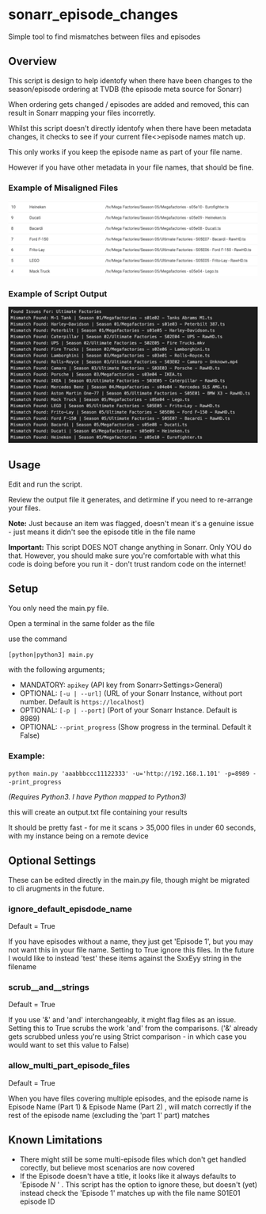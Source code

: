 # sonarr_episode_changes
Simple tool to find mismatches between files and episodes

## Overview
This script is design to help identofy when there have been changes to the season/episode ordering at TVDB (the episode meta source for Sonarr)

When ordering gets changed / episodes are added and removed, this can result in Sonarr mapping your files incorretly.

Whilst this script doesn't directly identofy when there have been metadata changes, it checks to see if your current file<>episode names match up.

This only works if you keep the episode name as part of your file name.

However if you have other metadata in your file names, that should be fine.

### Example of Misaligned Files
![Alt text](screens/sonarr.png?raw=true "Title")


### Example of Script Output
![Alt text](screens/output.png?raw=true "Title")


## Usage
Edit and run the script.

Review the output file it generates, and detirmine if you need to re-arrange your files.

**Note:**
Just because an item was flagged, doesn't mean it's a genuine issue - just means it didn't see the episode title in the file name

**Important:**
This script DOES NOT change anything in Sonarr. Only YOU do that. However, you should make sure you're comfortable with what this code is doing before you run it - don't trust random code on the internet!


## Setup
You only need the main.py file.

Open a terminal in the same folder as the file

use the command

`[python|python3] main.py `

with the following arguments;

- MANDATORY: `apikey` (API key from Sonarr>Settings>General)
- OPTIONAL: `[-u | --url]` (URL of your Sonarr Instance, without port number. Default is `https://localhost`)
- OPTIONAL: `[-p | --port]` (Port of your Sonarr Instance. Default is 8989)
- OPTIONAL: `--print_progress` (Show progress in the terminal. Default it False)

### Example:
`python main.py 'aaabbbccc11122333' -u='http://192.168.1.101' -p=8989 --print_progress`

_(Requires Python3. I have Python mapped to Python3)_

this will create an output.txt file containing your results

It should be pretty fast - for me it scans > 35,000 files in under 60 seconds, with my instance being on a remote device

## Optional Settings

These can be edited directly in the main.py file, though might be migrated to cli arugments in the future.

### ignore_default_episdode_name
Default = True

If you have episodes without a name, they just get 'Episode 1', but you may not want this in your file name. Setting to True ignore this files.
In the future I would like to instead 'test' these items against the SxxEyy string in the filename

### scrub__and__strings
Default = True

If you use '&' and 'and' interchangeably, it might flag files as an issue. Setting this to True scrubs the work 'and' from the comparisons. ('&' already gets scrubbed unless you're using Strict comparison - in which case you would want to set this value to False)

### allow_multi_part_episode_files
Default = True

When you have files covering multiple episodes, and the episode name is Episode Name (Part 1) & Episode Name (Part 2) , will match correctly if the rest of the episode name (excluding the 'part 1' part) matches

## Known Limitations

- There might still be some multi-episode files which don't get handled corectly, but believe most scenarios are now covered
- If the Episode doesn't have a title, it looks like it always defaults to 'Episode _N_ ' . This script has the option to ignore these, but doesn't (yet) instead check the 'Episode 1' matches up with the file name S01E01 episode ID

